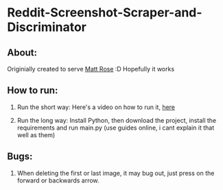 # Reddit-Screenshot-Scraper-and-Discriminator

## About:

Originially created to serve [Matt Rose](https://www.youtube.com/c/MattRoseStuff) :D Hopefully it works

## How to run:

1) Run the short way:
Here's a video on how to run it, [here]()

2) Run the long way:
Install Python, then download the project, install the requirements and run main.py
(use guides online, i cant explain it that well as them)


## Bugs:

1) When deleting the first or last image, it may bug out, just press on the forward or backwards arrow.
